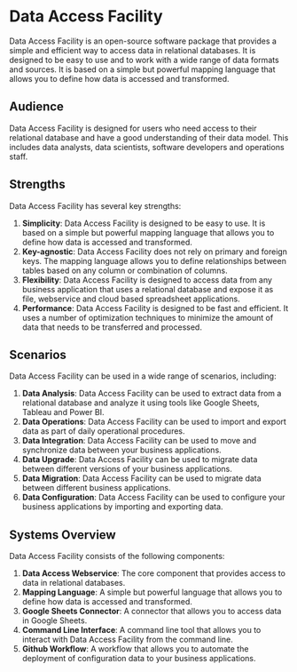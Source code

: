 # Data Access Facility

Data Access Facility is an open-source software package that provides a simple and efficient way to access data in
relational databases.
It is designed to be easy to use and to work with a wide range of data formats and sources. It is based on a simple but
powerful mapping language that allows you to define how data is accessed and transformed.

## Audience

Data Access Facility is designed for users who need access to their relational database and have a good understanding
of their data model. This includes data analysts, data scientists, software developers and operations staff.

## Strengths

Data Access Facility has several key strengths:

1. **Simplicity**: Data Access Facility is designed to be easy to use. It is based on a simple but powerful mapping
   language that allows you to define how data is accessed and transformed.
2. **Key-agnostic**: Data Access Facility does not rely on primary and foreign keys. The mapping language allows you to
   define relationships between tables based on any column or combination of columns.
3. **Flexibility**: Data Access Facility is designed to access data from any business application that uses a relational
   database and expose it as file, webservice and cloud
   based spreadsheet applications.
4. **Performance**: Data Access Facility is designed to be fast and efficient. It uses a number of optimization
   techniques to minimize the amount of data that needs to be transferred and processed.

## Scenarios

Data Access Facility can be used in a wide range of scenarios, including:
1. **Data Analysis**: Data Access Facility can be used to extract data from a relational database and analyze it using
   tools like Google Sheets, Tableau and Power BI.
2. **Data Operations**: Data Access Facility can be used to import and export data as part of daily operational procedures.
3. **Data Integration**: Data Access Facility can be used to move and synchronize data between your business applications.
4. **Data Upgrade**: Data Access Facility can be used to migrate data between different versions of your business
   applications.
5. **Data Migration**: Data Access Facility can be used to migrate data between different business applications.
5. **Data Configuration**: Data Access Facility can be used to configure your business applications by importing and
   exporting data.

## Systems Overview

Data Access Facility consists of the following components:
1. **Data Access Webservice**: The core component that provides access to data in relational databases.
2. **Mapping Language**: A simple but powerful language that allows you to define how data is accessed and transformed.
3. **Google Sheets Connector**: A connector that allows you to access data in Google Sheets.
4. **Command Line Interface**: A command line tool that allows you to interact with Data Access Facility from the
   command line.
5. **Github Workflow**: A workflow that allows you to automate the deployment of configuration data to your business
   applications.


